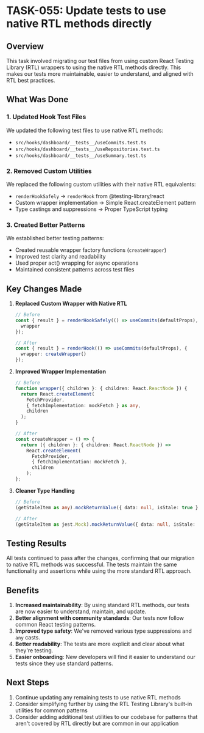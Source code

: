 # TASK-055: Update tests to use native RTL methods directly

## Overview
This task involved migrating our test files from using custom React Testing Library (RTL) wrappers to using the native RTL methods directly. This makes our tests more maintainable, easier to understand, and aligned with RTL best practices.

## What Was Done

### 1. Updated Hook Test Files
We updated the following test files to use native RTL methods:
- `src/hooks/dashboard/__tests__/useCommits.test.ts`
- `src/hooks/dashboard/__tests__/useRepositories.test.ts`
- `src/hooks/dashboard/__tests__/useSummary.test.ts`

### 2. Removed Custom Utilities
We replaced the following custom utilities with their native RTL equivalents:
- `renderHookSafely` → `renderHook` from @testing-library/react
- Custom wrapper implementation → Simple React.createElement pattern
- Type castings and suppressions → Proper TypeScript typing

### 3. Created Better Patterns
We established better testing patterns:
- Created reusable wrapper factory functions (`createWrapper`)
- Improved test clarity and readability
- Used proper act() wrapping for async operations
- Maintained consistent patterns across test files

## Key Changes Made

1. **Replaced Custom Wrapper with Native RTL**
   ```typescript
   // Before
   const { result } = renderHookSafely(() => useCommits(defaultProps), {
     wrapper
   });
   
   // After
   const { result } = renderHook(() => useCommits(defaultProps), {
     wrapper: createWrapper()
   });
   ```

2. **Improved Wrapper Implementation**
   ```typescript
   // Before
   function wrapper({ children }: { children: React.ReactNode }) {
     return React.createElement(
       FetchProvider,
       { fetchImplementation: mockFetch } as any,
       children
     );
   }
   
   // After
   const createWrapper = () => {
     return ({ children }: { children: React.ReactNode }) => 
       React.createElement(
         FetchProvider,
         { fetchImplementation: mockFetch },
         children
       );
   };
   ```

3. **Cleaner Type Handling**
   ```typescript
   // Before
   (getStaleItem as any).mockReturnValue({ data: null, isStale: true });
   
   // After
   (getStaleItem as jest.Mock).mockReturnValue({ data: null, isStale: true });
   ```

## Testing Results
All tests continued to pass after the changes, confirming that our migration to native RTL methods was successful. The tests maintain the same functionality and assertions while using the more standard RTL approach.

## Benefits
1. **Increased maintainability**: By using standard RTL methods, our tests are now easier to understand, maintain, and update.
2. **Better alignment with community standards**: Our tests now follow common React testing patterns.
3. **Improved type safety**: We've removed various type suppressions and `any` casts.
4. **Better readability**: The tests are more explicit and clear about what they're testing.
5. **Easier onboarding**: New developers will find it easier to understand our tests since they use standard patterns.

## Next Steps
1. Continue updating any remaining tests to use native RTL methods
2. Consider simplifying further by using the RTL Testing Library's built-in utilities for common patterns
3. Consider adding additional test utilities to our codebase for patterns that aren't covered by RTL directly but are common in our application